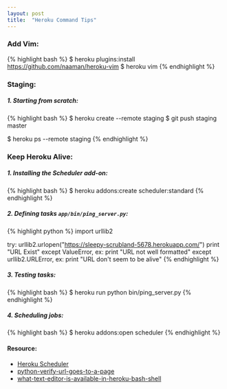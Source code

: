 ```yaml
---
layout: post
title:  "Heroku Command Tips"
---
```

### Add Vim:
{% highlight bash %}
$ heroku plugins:install https://github.com/naaman/heroku-vim
$ heroku vim
{% endhighlight %}

### Staging:
##### 1. Starting from scratch:
{% highlight bash %}
$ heroku create --remote staging
$ git push staging master

$ heroku ps --remote staging
{% endhighlight %}

### Keep Heroku Alive:
##### 1. Installing the Scheduler add-on:
{% highlight bash %}
$ heroku addons:create scheduler:standard
{% endhighlight %}

##### 2. Defining tasks `app/bin/ping_server.py`:
{% highlight python %}
import urllib2

try:
    urllib2.urlopen("https://sleepy-scrubland-5678.herokuapp.com/")
    print "URL Exist"
except ValueError, ex:
    print "URL not well formatted"
except urllib2.URLError, ex:
    print "URL don't seem to be alive"
{% endhighlight %}

##### 3. Testing tasks:
{% highlight bash %}
$ heroku run python bin/ping_server.py
{% endhighlight %}

##### 4. Scheduling jobs:
{% highlight bash %}
$ heroku addons:open scheduler
{% endhighlight %}

#### Resource:
* [Heroku Scheduler](https://devcenter.heroku.com/articles/scheduler)
* [python-verify-url-goes-to-a-page](http://stackoverflow.com/questions/4041443/python-verify-url-goes-to-a-page)
* [what-text-editor-is-available-in-heroku-bash-shell](http://stackoverflow.com/questions/12666799/what-text-editor-is-available-in-heroku-bash-shell)
